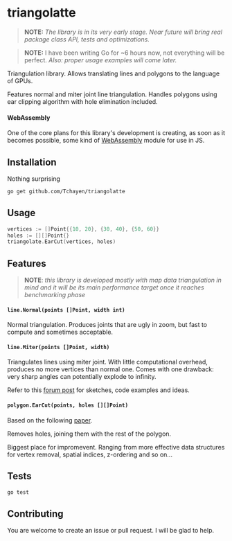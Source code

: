 # triangolatte

> **NOTE:** _The library is in its very early stage. Near future will bring real package class API, tests and optimizations._

> **NOTE:** I have been writing Go for ~6 hours now, not everything will be perfect. _Also: proper usage examples will come later._

Triangulation library. Allows translating lines and polygons to the language of GPUs.

Features normal and miter joint line triangulation. Handles polygons using ear clipping algorithm with hole elimination included.

#### WebAssembly

One of the core plans for this library's development is creating, as soon as it becomes possible, some kind of [WebAssembly](https://webassembly.org/) module for use in JS.

## Installation

Nothing surprising
```bash
go get github.com/Tchayen/triangolatte
```

## Usage

```go
vertices := []Point{{10, 20}, {30, 40}, {50, 60}}
holes := [][]Point{}
triangolate.EarCut(vertices, holes)
```

## Features

> **NOTE**: _this library is developed mostly with map data triangulation in mind and it will be its main performance target once it reaches benchmarking phase_

#### `line.Normal(points []Point, width int)`
Normal triangulation. Produces joints that are ugly in zoom, but fast to compute and sometimes acceptable.

#### `line.Miter(points []Point, width)`

Triangulates lines using miter joint. With little computational overhead, produces no more vertices than normal one. Comes with one drawback: very sharp angles can potentially explode to infinity.

Refer to this [forum post](https://forum.libcinder.org/topic/smooth-thick-lines-using-geometry-shader) for sketches, code examples and ideas.

#### `polygon.EarCut(points, holes [][]Point)`

Based on the following [paper](https://www.geometrictools.com/Documentation/TriangulationByEarClipping.pdf).

Removes holes, joining them with the rest of the polygon.

Biggest place for impromevent. Ranging from more effective data structures for vertex removal, spatial indices, z-ordering and so on...

## Tests

```bash
go test
```

## Contributing

You are welcome to create an issue or pull request. I will be glad to help.
